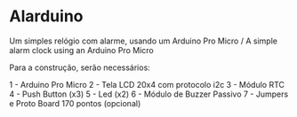 # Alarduino
Um simples relógio com alarme, usando um Arduino Pro Micro / A simple alarm clock using an Arduino Pro Micro

Para a construção, serão necessários:

1 - Arduino Pro Micro
2 - Tela LCD 20x4 com protocolo i2c
3 - Módulo RTC 
4 - Push Button (x3)
5 - Led (x2)
6 - Módulo de Buzzer Passivo
7 - Jumpers e Proto Board 170 pontos (opcional)
